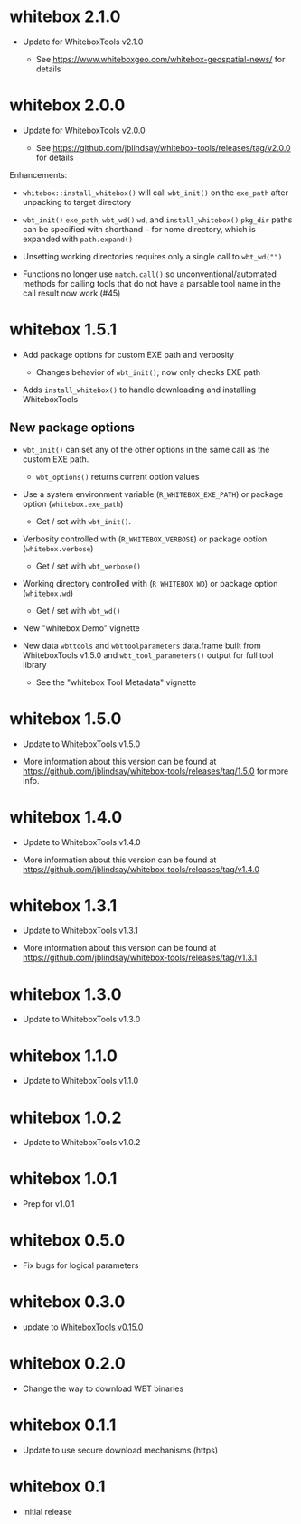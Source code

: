 # whitebox 2.1.0

 * Update for WhiteboxTools v2.1.0  
 
   - See https://www.whiteboxgeo.com/whitebox-geospatial-news/ for details

# whitebox 2.0.0

 * Update for WhiteboxTools v2.0.0  
  
   - See https://github.com/jblindsay/whitebox-tools/releases/tag/v2.0.0 for details

Enhancements:
 
 - `whitebox::install_whitebox()` will call `wbt_init()` on the `exe_path` after unpacking to target directory  
 
 - `wbt_init()` `exe_path`, `wbt_wd()` `wd`, and `install_whitebox()` `pkg_dir` paths can be specified with shorthand `~` for home directory, which is expanded with `path.expand()`
 
 - Unsetting working directories requires only a single call to `wbt_wd("")`
 
 - Functions no longer use `match.call()` so unconventional/automated methods for calling tools that do not have a parsable tool name in the call result now work (#45)

# whitebox 1.5.1
 
 * Add package options for custom EXE path and verbosity
 
   * Changes behavior of `wbt_init()`; now only checks EXE path
 
  * Adds `install_whitebox()` to handle downloading and installing WhiteboxTools
  
## New package options 
 
  * `wbt_init()` can set any of the other options in the same call as the custom EXE path. 
 
    * `wbt_options()` returns current option values
 
  * Use a system environment variable (`R_WHITEBOX_EXE_PATH`) or package option (`whitebox.exe_path`) 
 
    * Get / set with `wbt_init()`. 
 
  * Verbosity controlled with (`R_WHITEBOX_VERBOSE`) or package option (`whitebox.verbose`) 
 
    * Get / set with `wbt_verbose()`
 
  * Working directory controlled with (`R_WHITEBOX_WD`) or package option (`whitebox.wd`) 
 
    * Get / set with `wbt_wd()`
        
  * New "whitebox Demo" vignette

  * New data `wbttools` and `wbttoolparameters` data.frame built from WhiteboxTools v1.5.0 and `wbt_tool_parameters()` output for full tool library

    * See the "whitebox Tool Metadata" vignette

# whitebox 1.5.0

  * Update to WhiteboxTools v1.5.0

  * More information about this version can be found at https://github.com/jblindsay/whitebox-tools/releases/tag/1.5.0 for more info.

# whitebox 1.4.0
  
  * Update to WhiteboxTools v1.4.0
  
  * More information about this version can be found at https://github.com/jblindsay/whitebox-tools/releases/tag/v1.4.0   
 
# whitebox 1.3.1
  
  * Update to WhiteboxTools v1.3.1
  
  * More information about this version can be found at https://github.com/jblindsay/whitebox-tools/releases/tag/v1.3.1

# whitebox 1.3.0

  * Update to WhiteboxTools v1.3.0

# whitebox 1.1.0

  * Update to WhiteboxTools v1.1.0

# whitebox 1.0.2

  * Update to WhiteboxTools v1.0.2

# whitebox 1.0.1

  * Prep for v1.0.1

# whitebox 0.5.0

  * Fix bugs for logical parameters

# whitebox 0.3.0

  * update to [WhiteboxTools v0.15.0](https://github.com/jblindsay/whitebox-tools/releases)

# whitebox 0.2.0

  * Change the way to download WBT binaries

# whitebox 0.1.1

  * Update to use secure download mechanisms (https)

# whitebox 0.1

  * Initial release
